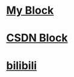 # [My Block](******)
# [CSDN Block](https://blog.csdn.net/gwplovekimi)
# [bilibili](https://space.bilibili.com/499377825?spm_id_from=333.1007.0.0)
